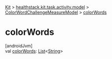 
[Kit](../../../kit.html) > [healthstack.kit.task.activity.model](../index.html) > [ColorWordChallengeMeasureModel](index.html) > [colorWords](color-words.html)



# colorWords



[androidJvm]\
val [colorWords](color-words.html): [List](https://kotlinlang.org/api/latest/jvm/stdlib/kotlin.collections/-list/index.html)&lt;[String](https://kotlinlang.org/api/latest/jvm/stdlib/kotlin/-string/index.html)&gt;




